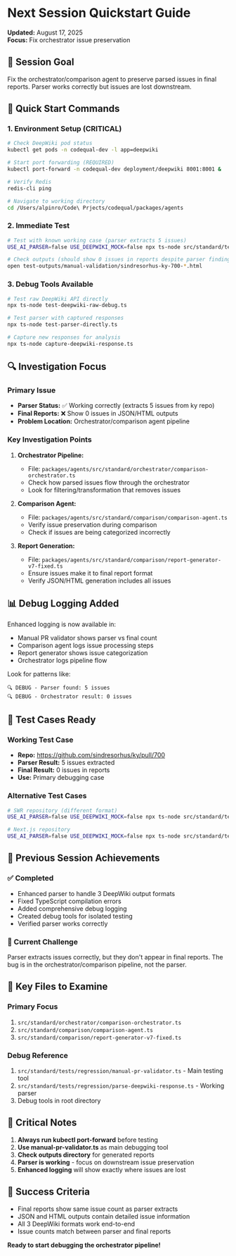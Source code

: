 # Next Session Quickstart Guide
**Updated:** August 17, 2025  
**Focus:** Fix orchestrator issue preservation

## 🎯 Session Goal
Fix the orchestrator/comparison agent to preserve parsed issues in final reports. Parser works correctly but issues are lost downstream.

## 🚀 Quick Start Commands

### 1. Environment Setup (CRITICAL)
```bash
# Check DeepWiki pod status
kubectl get pods -n codequal-dev -l app=deepwiki

# Start port forwarding (REQUIRED)
kubectl port-forward -n codequal-dev deployment/deepwiki 8001:8001 &

# Verify Redis
redis-cli ping

# Navigate to working directory
cd /Users/alpinro/Code\ Prjects/codequal/packages/agents
```

### 2. Immediate Test
```bash
# Test with known working case (parser extracts 5 issues)
USE_AI_PARSER=false USE_DEEPWIKI_MOCK=false npx ts-node src/standard/tests/regression/manual-pr-validator.ts https://github.com/sindresorhus/ky/pull/700

# Check outputs (should show 0 issues in reports despite parser finding 5)
open test-outputs/manual-validation/sindresorhus-ky-700-*.html
```

### 3. Debug Tools Available
```bash
# Test raw DeepWiki API directly
npx ts-node test-deepwiki-raw-debug.ts

# Test parser with captured responses
npx ts-node test-parser-directly.ts

# Capture new responses for analysis
npx ts-node capture-deepwiki-response.ts
```

## 🔍 Investigation Focus

### Primary Issue
- **Parser Status:** ✅ Working correctly (extracts 5 issues from ky repo)
- **Final Reports:** ❌ Show 0 issues in JSON/HTML outputs
- **Problem Location:** Orchestrator/comparison agent pipeline

### Key Investigation Points

1. **Orchestrator Pipeline:**
   - File: `packages/agents/src/standard/orchestrator/comparison-orchestrator.ts`
   - Check how parsed issues flow through the orchestrator
   - Look for filtering/transformation that removes issues

2. **Comparison Agent:**
   - File: `packages/agents/src/standard/comparison/comparison-agent.ts`
   - Verify issue preservation during comparison
   - Check if issues are being categorized incorrectly

3. **Report Generation:**
   - File: `packages/agents/src/standard/comparison/report-generator-v7-fixed.ts`
   - Ensure issues make it to final report format
   - Verify JSON/HTML generation includes all issues

## 📊 Debug Logging Added

Enhanced logging is now available in:
- Manual PR validator shows parser vs final count
- Comparison agent logs issue processing steps
- Report generator shows issue categorization
- Orchestrator logs pipeline flow

Look for patterns like:
```
🔍 DEBUG - Parser found: 5 issues
🔍 DEBUG - Orchestrator result: 0 issues
```

## 🧪 Test Cases Ready

### Working Test Case
- **Repo:** https://github.com/sindresorhus/ky/pull/700
- **Parser Result:** 5 issues extracted
- **Final Result:** 0 issues in reports
- **Use:** Primary debugging case

### Alternative Test Cases
```bash
# SWR repository (different format)
USE_AI_PARSER=false USE_DEEPWIKI_MOCK=false npx ts-node src/standard/tests/regression/manual-pr-validator.ts https://github.com/vercel/swr/pull/2950

# Next.js repository
USE_AI_PARSER=false USE_DEEPWIKI_MOCK=false npx ts-node src/standard/tests/regression/manual-pr-validator.ts https://github.com/vercel/next.js/pull/45678
```

## 🔧 Previous Session Achievements

### ✅ Completed
- Enhanced parser to handle 3 DeepWiki output formats
- Fixed TypeScript compilation errors
- Added comprehensive debug logging
- Created debug tools for isolated testing
- Verified parser works correctly

### 🎯 Current Challenge
Parser extracts issues correctly, but they don't appear in final reports. The bug is in the orchestrator/comparison pipeline, not the parser.

## 📁 Key Files to Examine

### Primary Focus
1. `src/standard/orchestrator/comparison-orchestrator.ts`
2. `src/standard/comparison/comparison-agent.ts`
3. `src/standard/comparison/report-generator-v7-fixed.ts`

### Debug Reference
1. `src/standard/tests/regression/manual-pr-validator.ts` - Main testing tool
2. `src/standard/tests/regression/parse-deepwiki-response.ts` - Working parser
3. Debug tools in root directory

## 🚨 Critical Notes

1. **Always run kubectl port-forward** before testing
2. **Use manual-pr-validator.ts** as main debugging tool
3. **Check outputs directory** for generated reports
4. **Parser is working** - focus on downstream issue preservation
5. **Enhanced logging** will show exactly where issues are lost

## 🎯 Success Criteria
- Final reports show same issue count as parser extracts
- JSON and HTML outputs contain detailed issue information
- All 3 DeepWiki formats work end-to-end
- Issue counts match between parser and final reports

**Ready to start debugging the orchestrator pipeline!**